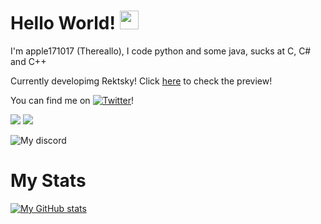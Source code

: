 # Hello World! <img src="https://raw.githubusercontent.com/MartinHeinz/MartinHeinz/master/wave.gif" width="30px">
I'm apple171017 (Thereallo), I code python and some java, sucks at C, C# and C++

Currently developimg Rektsky! Click [here](https://www.youtube.com/watch?v=IMAbzHamR6M) to check the preview!

<!-- Actual text -->

You can find me on [![Twitter][1.2]][1]!

![](https://img.shields.io/badge/Languages-Python-blue) ![](https://img.shields.io/badge/Languages-Java-orange) 
<!-- Icons -->

[1.2]: http://i.imgur.com/wWzX9uB.png (twitter icon without padding)
[2.2]: https://raw.githubusercontent.com/MartinHeinz/MartinHeinz/master/linkedin-3-16.png (LinkedIn icon without padding)

<!-- Links to your social media accounts -->

[1]: https://twitter.com/Thereallo6

![My discord](https://discord.c99.nl/widget/theme-1/620935109302026270.png)


# My Stats
[![My GitHub stats](https://github-readme-stats.vercel.app/api?username=apple171017&theme=dark&show_icons=true)](https://github.com/anuraghazra/github-readme-stats)
